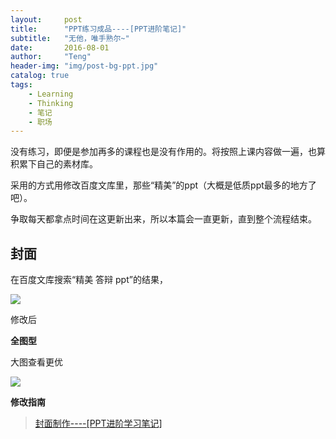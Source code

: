 ```yaml
---
layout:     post
title:      "PPT练习成品----[PPT进阶笔记]"
subtitle:   "无他，唯手熟尔~"
date:       2016-08-01
author:     "Teng"
header-img: "img/post-bg-ppt.jpg"
catalog: true
tags:
    - Learning
    - Thinking
    - 笔记
    - 职场
---
```


没有练习，即便是参加再多的课程也是没有作用的。将按照上课内容做一遍，也算积累下自己的素材库。

采用的方式用修改百度文库里，那些“精美”的ppt（大概是低质ppt最多的地方了吧）。

争取每天都拿点时间在这更新出来，所以本篇会一直更新，直到整个流程结束。

## 封面

在百度文库搜索“精美 答辩 ppt”的结果，

![](http://7xtgob.com1.z0.glb.clouddn.com/16-8-2/81175613.jpg)

修改后

**全图型**

大图查看更优

![](http://7xtgob.com1.z0.glb.clouddn.com/16-8-2/9663344.jpg)


**修改指南**
> [封面制作----[PPT进阶学习笔记]](http://tengblog.com/2016/07/11/PPT-02/)
